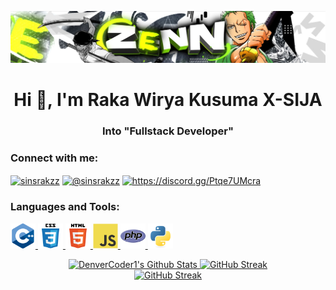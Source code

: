 ![logo](https://github.com/RakaWiryaKusuma/RakaWiryaKusuma/blob/main/channels4_banner.jpg)
<h1 align="center">Hi 👋, I'm Raka Wirya Kusuma X-SIJA</h1>
<h3 align="center">Into "Fullstack Developer"</h3>

<h3 align="left">Connect with me:</h3>
<p align="left">
<a href="https://instagram.com/sinsrakzz" target="blank"><img align="center" src="https://raw.githubusercontent.com/rahuldkjain/github-profile-readme-generator/master/src/images/icons/Social/instagram.svg" alt="sinsrakzz" height="30" width="40" /></a>
<a href="https://www.youtube.com/@sinsrakzz" target="blank"><img align="center" src="https://raw.githubusercontent.com/rahuldkjain/github-profile-readme-generator/master/src/images/icons/Social/youtube.svg" alt="@sinsrakzz" height="30" width="40" /></a>
<a href="https://discord.gg/https://discord.gg/Ptqe7UMcra" target="blank"><img align="center" src="https://raw.githubusercontent.com/rahuldkjain/github-profile-readme-generator/master/src/images/icons/Social/discord.svg" alt="https://discord.gg/Ptqe7UMcra" height="30" width="40" /></a>
</p>

<h3 align="left">Languages and Tools:</h3>
<p align="left"> <a href="https://www.w3schools.com/cpp/" target="_blank" rel="noreferrer"> <img src="https://raw.githubusercontent.com/devicons/devicon/master/icons/cplusplus/cplusplus-original.svg" alt="cplusplus" width="40" height="40"/> </a> <a href="https://www.w3schools.com/css/" target="_blank" rel="noreferrer"> <img src="https://raw.githubusercontent.com/devicons/devicon/master/icons/css3/css3-original-wordmark.svg" alt="css3" width="40" height="40"/> </a> <a href="https://www.w3.org/html/" target="_blank" rel="noreferrer"> <img src="https://raw.githubusercontent.com/devicons/devicon/master/icons/html5/html5-original-wordmark.svg" alt="html5" width="40" height="40"/> </a> <a href="https://developer.mozilla.org/en-US/docs/Web/JavaScript" target="_blank" rel="noreferrer"> <img src="https://raw.githubusercontent.com/devicons/devicon/master/icons/javascript/javascript-original.svg" alt="javascript" width="40" height="40"/> </a> <a href="https://www.php.net" target="_blank" rel="noreferrer"> <img src="https://raw.githubusercontent.com/devicons/devicon/master/icons/php/php-original.svg" alt="php" width="40" height="40"/> </a> <a href="https://www.python.org" target="_blank" rel="noreferrer"> <img src="https://raw.githubusercontent.com/devicons/devicon/master/icons/python/python-original.svg" alt="python" width="40" height="40"/> </a> </p>

<div align="center">
  <a href="https://github.com/anuraghazra/github-readme-stats">
    <img alt="DenverCoder1's Github Stats" src="https://github-readme-stats.vercel.app/api/top-langs?username=rakawiryakusuma&show_icons=true&locale=en&layout=compact" height="150px" color="black" />
  </a>
  <a href="https://git.io/streak-stats">
    <img src="https://github-readme-stats.vercel.app/api?username=rakawiryakusuma&show_icons=true&locale=en" height="150px" alt="GitHub Streak"/>
  </a>
</div>

<div align="center">
  <a href="https://git.io/streak-stats">
    <img src="https://streak-stats.demolab.com/?user=rakawiryakusuma" alt="GitHub Streak" height="150px" />
  </a>
</div>
